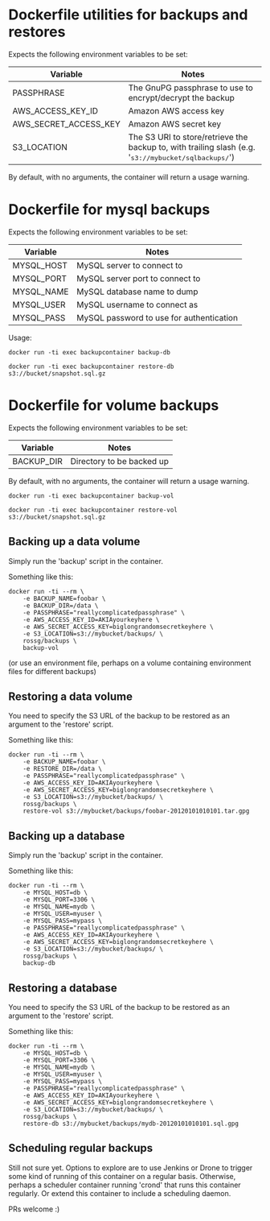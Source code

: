 # Dockerfile utilities for backups and restores

Expects the following environment variables to be set:

Variable | Notes
-------- | -----
PASSPHRASE | The GnuPG passphrase to use to encrypt/decrypt the backup
AWS_ACCESS_KEY_ID | Amazon AWS access key
AWS_SECRET_ACCESS_KEY | Amazon AWS secret key
S3_LOCATION | The S3 URI to store/retrieve the backup to, with trailing slash (e.g. '<tt>s3://mybucket/sqlbackups/</tt>')

By default, with no arguments, the container will return a usage warning.

# Dockerfile for mysql backups

Expects the following environment variables to be set:

Variable | Notes
-------- | -----
MYSQL_HOST | MySQL server to connect to
MYSQL_PORT | MySQL server port to connect to
MYSQL_NAME | MySQL database name to dump
MYSQL_USER | MySQL username to connect as
MYSQL_PASS | MySQL password to use for authentication

Usage:

    docker run -ti exec backupcontainer backup-db

    docker run -ti exec backupcontainer restore-db s3://bucket/snapshot.sql.gz


# Dockerfile for volume backups

Expects the following environment variables to be set:

Variable | Notes
-------- | -----
BACKUP_DIR | Directory to be backed up

By default, with no arguments, the container will return a usage warning.

    docker run -ti exec backupcontainer backup-vol

    docker run -ti exec backupcontainer restore-vol s3://bucket/snapshot.sql.gz


## Backing up a data volume

Simply run the 'backup' script in the container.

Something like this:

    docker run -ti --rm \
        -e BACKUP_NAME=foobar \
        -e BACKUP_DIR=/data \
        -e PASSPHRASE="reallycomplicatedpassphrase" \
        -e AWS_ACCESS_KEY_ID=AKIAyourkeyhere \
        -e AWS_SECRET_ACCESS_KEY=biglongrandomsecretkeyhere \
        -e S3_LOCATION=s3://mybucket/backups/ \
        rossg/backups \
        backup-vol

(or use an environment file, perhaps on a volume containing environment files for different backups)

## Restoring a data volume

You need to specify the S3 URL of the backup to be restored as an argument to the 'restore' script.

Something like this:

    docker run -ti --rm \
        -e BACKUP_NAME=foobar \
        -e RESTORE_DIR=/data \
        -e PASSPHRASE="reallycomplicatedpassphrase" \
        -e AWS_ACCESS_KEY_ID=AKIAyourkeyhere \
        -e AWS_SECRET_ACCESS_KEY=biglongrandomsecretkeyhere \
        -e S3_LOCATION=s3://mybucket/backups/ \
        rossg/backups \
        restore-vol s3://mybucket/backups/foobar-20120101010101.tar.gpg


## Backing up a database

Simply run the 'backup' script in the container.

Something like this:

    docker run -ti --rm \
        -e MYSQL_HOST=db \
        -e MYSQL_PORT=3306 \
        -e MYSQL_NAME=mydb \
        -e MYSQL_USER=myuser \
        -e MYSQL_PASS=mypass \
        -e PASSPHRASE="reallycomplicatedpassphrase" \
        -e AWS_ACCESS_KEY_ID=AKIAyourkeyhere \
        -e AWS_SECRET_ACCESS_KEY=biglongrandomsecretkeyhere \
        -e S3_LOCATION=s3://mybucket/backups/ \
        rossg/backups \
        backup-db


## Restoring a database

You need to specify the S3 URL of the backup to be restored as an argument to the 'restore' script.

Something like this:

    docker run -ti --rm \
        -e MYSQL_HOST=db \
        -e MYSQL_PORT=3306 \
        -e MYSQL_NAME=mydb \
        -e MYSQL_USER=myuser \
        -e MYSQL_PASS=mypass \
        -e PASSPHRASE="reallycomplicatedpassphrase" \
        -e AWS_ACCESS_KEY_ID=AKIAyourkeyhere \
        -e AWS_SECRET_ACCESS_KEY=biglongrandomsecretkeyhere \
        -e S3_LOCATION=s3://mybucket/backups/ \
        rossg/backups \
        restore-db s3://mybucket/backups/mydb-20120101010101.sql.gpg


## Scheduling regular backups

Still not sure yet. Options to explore are to use Jenkins or Drone to trigger some kind of running of this container on a regular basis. Otherwise, perhaps a scheduler container running 'crond' that runs this container regularly. Or extend this container to include a scheduling daemon.

PRs welcome :)
